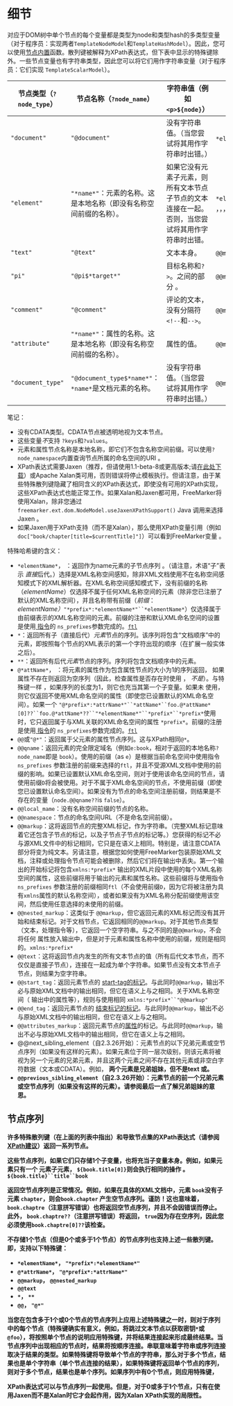 # 细节

对应于DOM树中单个节点的每个变量都是类型为node和类型hash的多类型变量（对于程序员：实现两者`TemplateNodeModel`和`TemplateHashModel`）。因此，您可以使用[节点内置](https://freemarker.apache.org/docs/ref_builtins_node.html)函数。散列键被解释为XPath表达式，但下表中显示的特殊键除外。一些节点变量也有字符串类型，因此您可以将它们用作字符串变量（对于程序员：它们实现 `TemplateScalarModel`）。





| 节点类型（`?node_type`） | 节点名称（`?node_name`）                                     | 字符串值（例如  `<p>${node}`）                               | 特殊哈希键                                                   |
| ------------------------ | ------------------------------------------------------------ | ------------------------------------------------------------ | ------------------------------------------------------------ |
| `"document"`             | `"@document"`                                                | 没有字符串值。（当您尝试将其用作字符串时出错。）             | `*elementName*`， ， ，， ，， ，，，`"*prefix*:*elementName*"``*``**``@@markup``@@nested_markup``@@text``@@local_name``@@qname``@@namespace` |
| `"element"`              | `"*name*"`：元素的名称。这是本地名称（即没有名称空间前缀的名称）。 | 如果它没有元素子元素，则所有文本节点子节点的文本连接在一起。否则，当您尝试将其用作字符串时出错。 | `*elementName*`， ， ，， ， ， ，， ，， ， ，， ，， ，，，`"*prefix*:*elementName*"``*``**``@*attrName*``"@*prefix*:*attrName*"``@@``"@*"``@@start_tag``@@end_tag``@@attributes_markup``@@next_sibling_element``@@previous_sibling_element``@@markup``@@nested_markup``@@text``@@local_name``@@qname``@@namespace` |
| `"text"`                 | `"@text"`                                                    | 文本本身。                                                   | `@@markup`， `@@nested_markup`，`@@text`，`@@local_name`，`@@qname`， `@@namespace` |
| `"pi"`                   | `"@pi$*target*"`                                             | 目标名称和`?>`。之间的部分 。                                | `@@markup`， `@@nested_markup`，`@@text`，`@@local_name`，`@@qname`， `@@namespace` |
| `"comment"`              | `"@comment"`                                                 | 评论的文本，没有分隔符 `<!--`和`-->`。                       | `@@markup`， `@@nested_markup`，`@@text`，`@@local_name`，`@@qname`， `@@namespace` |
| `"attribute"`            | `"*name*"`：属性的名称。这是本地名称（即没有名称空间前缀的名称）。 | 属性的值。                                                   | `@@markup`， `@@nested_markup`，`@@text`，`@@qname`，`@@local_name`， `@@qname`，`@@namespace` |
| `"document_type"`        | `"@document_type$*name*"`： `*name*`是文档元素的名称。       | 没有字符串值。（当您尝试将其用作字符串时出错。）             | `@@markup`， `@@nested_markup`，`@@text`，`@@local_name`，`@@qname`， `@@namespace` |

笔记：

- 没有CDATA类型。CDATA节点被透明地视为文本节点。
- 这些变量*不*支持 `?keys`和`?values`。
- 元素和属性节点名称是本地名称，即它们不包含名称空间前缀。可以使用`?node_namespace`内置查询节点所属的命名空间的URI 。
- XPath表达式需要Jaxen（推荐，但请使用1.1-beta-8或更高版本;请[在此处下载](http://jaxen.org/)）或Apache Xalan类可用，否则错误将停止模板执行。但请注意，由于某些特殊散列键隐藏了相同含义的XPath表达式，即使没有可用的XPath实现，这些XPath表达式也能正常工作。如果Xalan和Jaxen都可用，FreeMarker将使用Xalan，除非您通过`freemarker.ext.dom.NodeModel.useJaxenXPathSupport()` Java 调用来选择Jaxen 。
- 如果Jaxen用于XPath支持（而不是Xalan），那么使用XPath变量引用（例如`doc["book/chapter[title=$currentTitle]"]`）可以看到FreeMarker变量 。

特殊哈希键的含义：

- `*elementName*`， ：返回作为name元素的子节点序列 。（请注意，术语“子”表示 *直接*后代。）选择是XML名称空间感知，除非XML文档使用不在名称空间感知模式下的XML解析器。在XML名称空间感知模式下，没有前缀的名称（*elementName*）仅选择不属于任何XML名称空间的元素（除非您已注册了默认的XML名称空间），并且名称带有前缀（*前缀*：*elementName）*`"*prefix*:*elementName*"``*elementName*`）仅选择属于由前缀表示的XML名称空间的元素。前缀的注册和默认XML命名空间的设置是使用[ 指令](https://freemarker.apache.org/docs/ref_directive_ftl.html#ref.directive.ftl)的 `ns_prefixes`参数完成的。[`ftl`](https://freemarker.apache.org/docs/ref_directive_ftl.html#ref.directive.ftl)
- `*`：返回所有子（直接后代）*元素*节点的序列。该序列将包含“文档顺序”中的元素，即按照每个节点的XML表示的第一个字符出现的顺序（在扩展一般实体之后）。
- `**`：返回所有后代*元素*节点的序列。序列将包含文档顺序中的元素。
- `@*attName*`， ：将元素的属性作为包含属性节点的大小为1的序列返回， 如果属性不存在则返回为空序列（因此，检查属性是否存在时使用 ， *不是*）。与特殊键一样 ，如果序列的长度为1，则它也充当其第一个子变量。如果未 使用，则它仅返回不使用XML命名空间的属性（即使您已设置默认的XML命名空间）。如果一个 `"@*prefix*:*attrName*"``*attName*``foo.@*attName*[0]??``foo.@*attName*??``"*elementName*"``*prefix*``*prefix*`使用时，它只返回属于与XML关联的XML命名空间的属性 `*prefix*`。前缀的注册是使用[ 指令](https://freemarker.apache.org/docs/ref_directive_ftl.html#ref.directive.ftl)的 `ns_prefixes`参数完成的。[`ftl`](https://freemarker.apache.org/docs/ref_directive_ftl.html#ref.directive.ftl)
- `@@`或`"@*"`：返回属于父元素的属性节点序列。这与XPath相同`@*`。
- `@@qname`：返回元素的完全限定域名（例如`e:book`，相对于返回的本地名称`?node_name`即是 `book`）。使用的前缀（as `e`）是根据当前命名空间中使用指令`ns_prefixes` 参数注册的前缀来选择的`ftl`，并且不受源XML文档中使用的前缀的影响。如果已设置默认XML命名空间，则对于使用该命名空间的节点，请使用前缀`D`将会被使用。对于不属于XML命名空间的节点，不使用前缀（即使您已设置默认命名空间）。如果没有为节点的命名空间注册前缀，则结果是不存在的变量（`node.@@qname??`is `false`）。
- `@@local_mame`：没有名称空间前缀的节点的名称。
- `@@namespace`：节点的命名空间URL（不是命名空间前缀）。
- `@@markup`：这将返回节点的完整XML标记，作为字符串。（完整XML标记意味着它还包含子节点的标记，以及子节点子节点的标记等。）您获得的标记不必与源XML文件中的标记相同，它只是在语义上相同。特别是，请注意CDATA部分将变为纯文本。另请注意，根据您如何使用FreeMarker包装原始XML文档，注释或处理指令节点可能会被删除，然后它们将在输出中丢失。第一个输出的开始标记将包含`xmlns:*prefix*` 输出的XML片段中使用的每个XML名称空间的属性，这些前缀将用于输出的元素和属性名称。这些前缀将与使用指令`ns_prefixes` 参数注册的前缀相同`ftl`（不会使用前缀`D`，因为它将被注册为具有`xmlns`属性的默认名称空间），或者如果没有为XML名称分配前缀使用该空间，然后使用任意选择的未使用的前缀。
- `@@nested_markup`：这类似于 `@@markup`，但它返回元素的XML标记而没有其开始和结束标记。对于文档节点，它返回相同的`@@markup`。对于其他节点类型（文本，处理指令等），它返回一个空字符串。与之不同的是`@@markup`，不会 将任何 属性放入输出中，但是对于元素和属性名称中使用的前缀，规则是相同的。`xmlns:*prefix*`
- `@@text`：这将返回节点内发生的所有文本节点的值（所有后代文本节点，而不仅仅是直接子节点），连接在一起成为单个字符串。如果节点没有文本节点子节点，则结果为空字符串。
- `@@start_tag`：返回元素节点的 [start-tag的标记](https://freemarker.apache.org/docs/gloss.html#gloss.startTag)。与此同时`@@markup`，输出不必与原始XML文档中的输出相同，但它在语义上与之相同。关于XML名称空间（ 输出中的属性等），规则与使用相同 `xmlns:*prefix*``"@@markup"`
- `@@end_tag`：返回元素节点的 [结束标记的标记](https://freemarker.apache.org/docs/gloss.html#gloss.endTag)。与此同时`@@markup`，输出不必与原始XML文档中的输出相同，但它在语义上与之相同。
- `@@attributes_markup`：返回元素节点的[属性](https://freemarker.apache.org/docs/gloss.html#gloss.attribute)的标记。与此同时`@@markup`，输出不必与原始XML文档中的输出相同，但它在语义上与之相同。
- @@next_sibling_element（自2.3.26开始）：元素节点的以下兄弟元素或空节点序列（如果没有这样的元素）。如果元素位于同一层次级别，则该元素将被视为另一个元素的兄弟元素，并且这两个元素之间不存在其他元素或非空白字符数据（文本或CDATA）。例如，<a/><!-- comment -->&#x20;<b/>两个元素是兄弟姐妹，但不是<a/>text<b/> 或<a/><x/><b/>。
- `@@previous_sibling_element`（自2.3.26开始）：元素节点的前一个兄弟元素或空节点序列（如果没有这样的元素）。请参阅最后一点了解兄弟姐妹的意思。

## 节点序列

许多特殊散列键（在上面的列表中指出）和导致节点集的XPath表达式（请参阅[XPath建议](http://www.w3.org/TR/xpath)）返回一系列节点。

这些节点序列，如果它们只存储1个子变量，也将充当子变量本身。例如，如果元素只有一个 元素子元素， `${book.title[0]}`则会执行相同的操作 。`${book.title}``title``book`

返回空节点序列是正常情况。例如，如果在具体的XML文档中，元素 `book`没有子元素 `chapter`，则会`book.chapter` 产生空节点序列。谨防！这也意味着， `book.chaptre`（注意拼写错误）也将返回空节点序列，并且不会因错误而停止。此外， `book.chaptre??`（注意拼写错误）将返回， `true`因为存在空序列，因此您必须使用`book.chaptre[0]??`该检查。

不存储1个节点（但是0个或多于1个节点）的节点序列也支持上述一些散列键。即，支持以下特殊键：

- `*elementName*`， `"*prefix*:*elementName*"`
- `@*attrName*`， `"@*prefix*:*attrName*"`
- `@@markup`， `@@nested_markup`
- `@@text`
- `*`， `**`
- `@@`， `"@*"`

当您在包含多于1个或0个节点的节点序列上应用上述特殊键之一时，则对于序列中的每个节点（特殊键确实有意义，例如，将跳过文本节点以获取密钥`*`或 `@foo`），将按照单个节点的说明应用特殊键，并将结果连接起来形成最终结果。当节点序列中出现相应的节点时，结果将按顺序连接。串联意味着字符串或序列连接取决于结果的类型。如果特殊键将导致单个节点的字符串，那么对于多个节点，结果也是单个字符串（单个节点连接的结果），如果特殊键将返回单个节点的序列，则对于多个节点，结果也是单个序列。如果序列中有0个节点，则应用特殊键，

XPath表达式可以与节点序列一起使用。但是，对于0或多于1个节点，只有在使用Jaxen而不是Xalan时它才会起作用，因为Xalan XPath实现的局限性。

